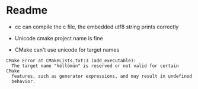 
# Readme

- cc can compile the c file, the embedded utf8 string prints correctly

- Unicode cmake project name is fine

- CMake can't use unicode for target names

```
CMake Error at CMakeLists.txt:3 (add_executable):
  The target name "héllòmün" is reserved or not valid for certain CMake
  features, such as generator expressions, and may result in undefined
  behavior.
```





